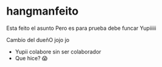 # hangmanfeito
Esta feito el asunto
Pero es para prueba debe funcar
Yupiiiii

Cambio del dueñO jojo jo
- Yupii colabore sin ser colaborador
- Que hice? 😱
